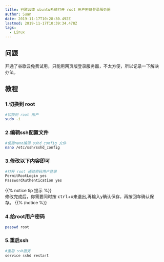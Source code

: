 ```yaml
---
title: 谷歌云或 ubuntu系统打开 root 用户密码登录服务器
author: Suan
date: 2019-11-17T10:28:30.492Z
lastmod: 2019-11-17T10:39:34.478Z
tags:
  - Linux
---
```

## 问题

开通了谷歌云免费试用，只能用网页版登录服务器，不太方便，所以记录一下解决办法。

## 教程 

### 1.切换到 root

```bash
#切换到 root 用户
sudo -i
```
### 2.编辑ssh配置文件

```bash
#使用nano编辑 sshd_config 文件
nano /etc/ssh/sshd_config
```
### 3.修改以下内容即可

```bash
#打开 root 通过密码用户登录
PermitRootLogin yes
PasswordAuthentication yes
```
{{% notice tip 提示 %}}  
修改完成后，你需要同时按 <kbd>ctrl</kbd>+<kbd>x</kbd>来退出,再输入<kbd>y</kbd>确认保存，再按<kbd>回车</kbd>确认保存。
{{% /notice %}}

### 4.给root用户密码

```bash
passwd root
```

### 5.重启ssh

```bash
#重启 ssh服务
service sshd restart
```
